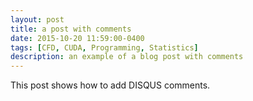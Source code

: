 ```yaml
---
layout: post
title: a post with comments
date: 2015-10-20 11:59:00-0400
tags: [CFD, CUDA, Programming, Statistics]
description: an example of a blog post with comments
---
```

This post shows how to add DISQUS comments.
